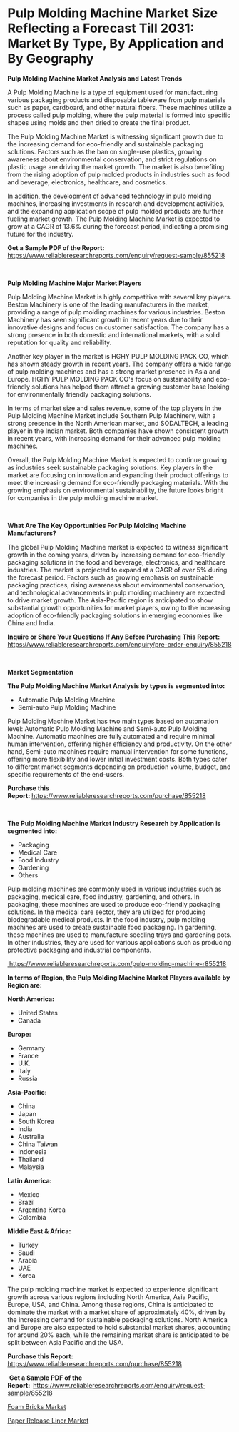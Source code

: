 <p><h1>Pulp Molding Machine Market Size Reflecting a Forecast Till 2031: Market By Type, By Application and By Geography</h1></p><p><strong>Pulp Molding Machine Market Analysis and Latest Trends</strong></p>
<p><p>A Pulp Molding Machine is a type of equipment used for manufacturing various packaging products and disposable tableware from pulp materials such as paper, cardboard, and other natural fibers. These machines utilize a process called pulp molding, where the pulp material is formed into specific shapes using molds and then dried to create the final product.</p><p>The Pulp Molding Machine Market is witnessing significant growth due to the increasing demand for eco-friendly and sustainable packaging solutions. Factors such as the ban on single-use plastics, growing awareness about environmental conservation, and strict regulations on plastic usage are driving the market growth. The market is also benefiting from the rising adoption of pulp molded products in industries such as food and beverage, electronics, healthcare, and cosmetics.</p><p>In addition, the development of advanced technology in pulp molding machines, increasing investments in research and development activities, and the expanding application scope of pulp molded products are further fueling market growth. The Pulp Molding Machine Market is expected to grow at a CAGR of 13.6% during the forecast period, indicating a promising future for the industry.</p></p>
<p><strong>Get a Sample PDF of the Report:&nbsp;</strong> <a href="https://www.reliableresearchreports.com/enquiry/request-sample/855218">https://www.reliableresearchreports.com/enquiry/request-sample/855218</a></p>
<p>&nbsp;</p>
<p><strong>Pulp Molding Machine Major Market Players</strong></p>
<p><p>Pulp Molding Machine Market is highly competitive with several key players. Beston Machinery is one of the leading manufacturers in the market, providing a range of pulp molding machines for various industries. Beston Machinery has seen significant growth in recent years due to their innovative designs and focus on customer satisfaction. The company has a strong presence in both domestic and international markets, with a solid reputation for quality and reliability.</p><p>Another key player in the market is HGHY PULP MOLDING PACK CO, which has shown steady growth in recent years. The company offers a wide range of pulp molding machines and has a strong market presence in Asia and Europe. HGHY PULP MOLDING PACK CO's focus on sustainability and eco-friendly solutions has helped them attract a growing customer base looking for environmentally friendly packaging solutions.</p><p>In terms of market size and sales revenue, some of the top players in the Pulp Molding Machine Market include Southern Pulp Machinery, with a strong presence in the North American market, and SODALTECH, a leading player in the Indian market. Both companies have shown consistent growth in recent years, with increasing demand for their advanced pulp molding machines.</p><p>Overall, the Pulp Molding Machine Market is expected to continue growing as industries seek sustainable packaging solutions. Key players in the market are focusing on innovation and expanding their product offerings to meet the increasing demand for eco-friendly packaging materials. With the growing emphasis on environmental sustainability, the future looks bright for companies in the pulp molding machine market.</p></p>
<p>&nbsp;</p>
<p><strong>What Are The Key Opportunities For Pulp Molding Machine Manufacturers?</strong></p>
<p><p>The global Pulp Molding Machine market is expected to witness significant growth in the coming years, driven by increasing demand for eco-friendly packaging solutions in the food and beverage, electronics, and healthcare industries. The market is projected to expand at a CAGR of over 5% during the forecast period. Factors such as growing emphasis on sustainable packaging practices, rising awareness about environmental conservation, and technological advancements in pulp molding machinery are expected to drive market growth. The Asia-Pacific region is anticipated to show substantial growth opportunities for market players, owing to the increasing adoption of eco-friendly packaging solutions in emerging economies like China and India.</p></p>
<p><strong>Inquire or Share Your Questions If Any Before Purchasing This Report:</strong> <a href="https://www.reliableresearchreports.com/enquiry/pre-order-enquiry/855218">https://www.reliableresearchreports.com/enquiry/pre-order-enquiry/855218</a></p>
<p>&nbsp;</p>
<p><strong>Market Segmentation</strong></p>
<p><strong>The Pulp Molding Machine Market Analysis by types is segmented into:</strong></p>
<p><ul><li>Automatic Pulp Molding Machine</li><li>Semi-auto Pulp Molding Machine</li></ul></p>
<p><p>Pulp Molding Machine Market has two main types based on automation level: Automatic Pulp Molding Machine and Semi-auto Pulp Molding Machine. Automatic machines are fully automated and require minimal human intervention, offering higher efficiency and productivity. On the other hand, Semi-auto machines require manual intervention for some functions, offering more flexibility and lower initial investment costs. Both types cater to different market segments depending on production volume, budget, and specific requirements of the end-users.</p></p>
<p><strong>Purchase this Report:&nbsp;</strong><a href="https://www.reliableresearchreports.com/purchase/855218">https://www.reliableresearchreports.com/purchase/855218</a></p>
<p>&nbsp;</p>
<p><strong>The Pulp Molding Machine Market Industry Research by Application is segmented into:</strong></p>
<p><ul><li>Packaging</li><li>Medical Care</li><li>Food Industry</li><li>Gardening</li><li>Others</li></ul></p>
<p><p>Pulp molding machines are commonly used in various industries such as packaging, medical care, food industry, gardening, and others. In packaging, these machines are used to produce eco-friendly packaging solutions. In the medical care sector, they are utilized for producing biodegradable medical products. In the food industry, pulp molding machines are used to create sustainable food packaging. In gardening, these machines are used to manufacture seedling trays and gardening pots. In other industries, they are used for various applications such as producing protective packaging and industrial components.</p></p>
<p><a href="https://www.reliableresearchreports.com/pulp-molding-machine-r855218">&nbsp;https://www.reliableresearchreports.com/pulp-molding-machine-r855218</a></p>
<p><strong>In terms of Region, the Pulp Molding Machine Market Players available by Region are:</strong></p>
<p>
    <p> <strong> North America: </strong>
        <ul>
            <li>United States</li>
            <li>Canada</li>
        </ul>
        </p> 
    <p> <strong> Europe: </strong>
        <ul>
            <li>Germany</li>
            <li>France</li>
            <li>U.K.</li>
            <li>Italy</li>
            <li>Russia</li>
        </ul>
        </p> 
    <p> <strong> Asia-Pacific: </strong>
        <ul>
            <li>China</li>
            <li>Japan</li>
            <li>South Korea</li>
            <li>India</li>
            <li>Australia</li>
            <li>China Taiwan</li>
            <li>Indonesia</li>
            <li>Thailand</li>
            <li>Malaysia</li>
        </ul>
        </p> 
    <p> <strong> Latin America: </strong>
        <ul>
            <li>Mexico</li>
            <li>Brazil</li>
            <li>Argentina Korea</li>
            <li>Colombia</li>
        </ul>
        </p> 
    <p> <strong> Middle East & Africa: </strong>
        <ul>
            <li>Turkey</li>
            <li>Saudi</li>
            <li>Arabia</li>
            <li>UAE</li>
            <li>Korea</li>
        </ul>
    </p>
    </p>
<p><p>The pulp molding machine market is expected to experience significant growth across various regions including North America, Asia Pacific, Europe, USA, and China. Among these regions, China is anticipated to dominate the market with a market share of approximately 40%, driven by the increasing demand for sustainable packaging solutions. North America and Europe are also expected to hold substantial market shares, accounting for around 20% each, while the remaining market share is anticipated to be split between Asia Pacific and the USA.</p></p>
<p><strong>Purchase this Report: </strong><a href="https://www.reliableresearchreports.com/purchase/855218">https://www.reliableresearchreports.com/purchase/855218</a></p>
<p>&nbsp;<strong>Get a Sample PDF of the Report:&nbsp;&nbsp;</strong><a href="https://www.reliableresearchreports.com/enquiry/request-sample/855218">https://www.reliableresearchreports.com/enquiry/request-sample/855218</a></p>
<p><strong></strong></p>
<p><p><a href="https://issuu.com/reportprime-2/docs/foam-bricks-market-size-2030.pptx">Foam Bricks Market</a></p><p><a href="https://issuu.com/reportprime-2/docs/paper-release-liner-market-size-2030.pptx">Paper Release Liner Market</a></p></p>